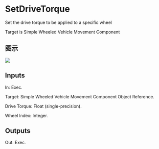 # SetDriveTorque

Set the drive torque to be applied to a specific wheel

Target is Simple Wheeled Vehicle Movement Component

## 图示

![]($-20221218-21244808.png)

## Inputs

In: Exec.

Target: Simple Wheeled Vehicle Movement Component Object Reference.

Drive Torque: Float (single-precision).

Wheel Index: Integer.  

## Outputs

Out: Exec.


